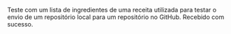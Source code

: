 Teste com um lista de ingredientes de uma receita utilizada para testar o envio de um repositório local para um repositório no GitHub. Recebido com sucesso.
